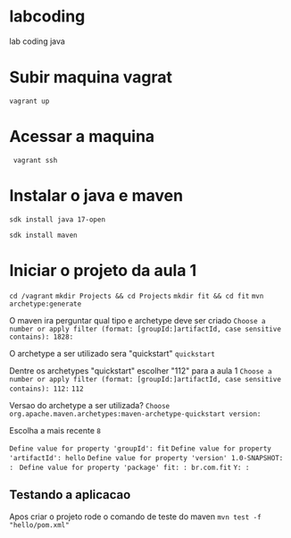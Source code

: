 # labcoding
lab coding java

# Subir maquina vagrat

```vagrant up```

# Acessar a maquina

``` vagrant ssh```


# Instalar o java e maven

```sdk install java 17-open```

```sdk install maven```

# Iniciar o projeto da aula 1

```cd /vagrant```
```mkdir Projects && cd Projects```
```mkdir fit && cd fit```
```mvn archetype:generate```

O maven ira perguntar qual tipo e archetype deve ser criado
```Choose a number or apply filter (format: [groupId:]artifactId, case sensitive contains): 1828: ```

O archetype a ser utilizado sera "quickstart"
```quickstart```

Dentre os archetypes "quickstart" escolher "112" para a aula 1
```Choose a number or apply filter (format: [groupId:]artifactId, case sensitive contains): 112:```
```112```

Versao do archetype a ser utilizada?
```Choose org.apache.maven.archetypes:maven-archetype-quickstart version:```

Escolha a mais recente
```8```

```Define value for property 'groupId': fit```
```Define value for property 'artifactId': hello```
```Define value for property 'version' 1.0-SNAPSHOT: : ```
```Define value for property 'package' fit: : br.com.fit```
``` Y: : ```

## Testando a aplicacao

Apos criar o projeto rode o comando de teste do maven
```mvn test -f "hello/pom.xml"```